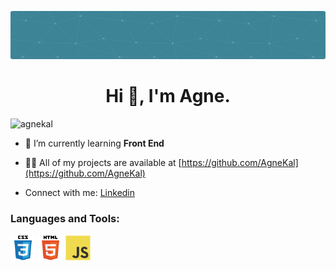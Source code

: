 ![MasterHead](./github-header-image.png)
<h1 align="center">Hi 👋, I'm Agne.</h1>

<p align="left"> <img src="https://komarev.com/ghpvc/?username=agnekal&label=Profile%20views&color=0e75b6&style=flat" alt="agnekal" /> </p>

- 🌱 I’m currently learning **Front End**

- 👨‍💻 All of my projects are available at [https://github.com/AgneKal](https://github.com/AgneKal)
  
- Connect with me: [Linkedin](https://www.linkedin.com/in/agne-kalinauskiene-ba8b8aa9)


<h3 align="left">Languages and Tools:</h3>
<p align="left"> <a href="https://www.w3schools.com/css/" target="_blank" rel="noreferrer" style="text-decoration:none"> <img src="https://raw.githubusercontent.com/devicons/devicon/master/icons/css3/css3-original-wordmark.svg" alt="css3" width="40" height="40"/> </a> <a href="https://www.w3.org/html/" target="_blank" rel="noreferrer" style="text-decoration:none"> <img src="https://raw.githubusercontent.com/devicons/devicon/master/icons/html5/html5-original-wordmark.svg" alt="html5" width="40" height="40"/> </a> <a href="https://developer.mozilla.org/en-US/docs/Web/JavaScript" target="_blank" rel="noreferrer">  <img src="https://raw.githubusercontent.com/devicons/devicon/master/icons/javascript/javascript-original.svg" alt="javascript" width="40" height="40"/> </a> <a href="https://nodejs.org" target="_blank" rel="noreferrer">  </a> </p>
